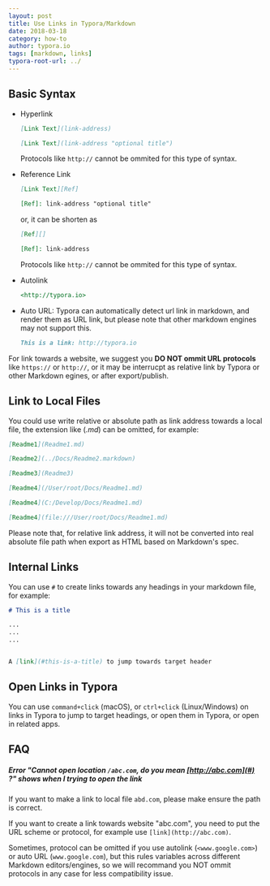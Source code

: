 ```yaml
---
layout: post
title: Use Links in Typora/Markdown
date: 2018-03-18
category: how-to
author: typora.io
tags: [markdown, links]
typora-root-url: ../
---
```


## Basic Syntax

- Hyperlink

  ```markdown
  [Link Text](link-address)

  [Link Text](link-address "optional title")
  ```

  Protocols like `http://` cannot be ommited for this type of syntax.

- Reference Link

  ```markdown
  [Link Text][Ref]

  [Ref]: link-address "optional title"
  ```

  or, it can be shorten as

  ```markdown
  [Ref][]

  [Ref]: link-address
  ```

  Protocols like `http://` cannot be ommited for this type of syntax.

- Autolink

  ```markdown
  <http://typora.io>
  ```

- Auto URL: Typora can automatically detect url link in markdown, and render them as URL link, but please note that other markdown engines may not support this.

  ```markdown
  This is a link: http://typora.io
  ```

For link towards a website, we suggest you **DO NOT ommit URL protocols** like `https://` or `http://`, or it may be interrucpt as relative link by Typora or other Markdown egines, or after  export/publish. 

## Link to Local Files

You could use write relative or absolute path as link address towards a local file, the extension like (*.md*) can be omitted, for example:

```markdown
[Readme1](Readme1.md)

[Readme2](../Docs/Readme2.markdown)

[Readme3](Readme3)

[Readme4](/User/root/Docs/Readme1.md)

[Readme4](C:/Develop/Docs/Readme1.md)

[Readme4](file:///User/root/Docs/Readme1.md)
```

Please note that, for relative link address, it will not be converted into real absolute file path when export as HTML based on Markdown's spec. 

## Internal Links

You can use `#` to create links towards any headings in your markdown file, for example:

```markdown
# This is a title

...
...
...


A [link](#this-is-a-title) to jump towards target header
```

## Open Links in Typora

You can use `command+click` (macOS), or `ctrl+click` (Linux/Windows) on links in Typora to jump to target headings, or open them in Typora, or open in related apps.

## FAQ

##### Error "Cannot open location `/abc.com`, do you mean [http://abc.com](#) ?" shows when I trying to open the link

If you want to make a link to local file `abd.com`, please make ensure the path is correct.

If you want to create a link towards website "abc.com", you need to put the URL scheme or protocol, for example use `[link](http://abc.com)`. 

Sometimes, protocol can be omitted if you use autolink (`<www.google.com>`) or auto URL (`www.google.com`), but this rules variables across different Markdown editors/engines, so we will recommand you NOT ommit protocols in any case for less compatibility issue.

